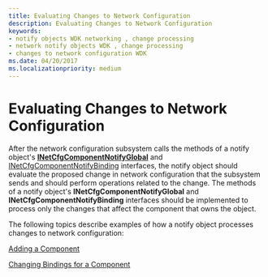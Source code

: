 ```yaml
---
title: Evaluating Changes to Network Configuration
description: Evaluating Changes to Network Configuration
keywords:
- notify objects WDK networking , change processing
- network notify objects WDK , change processing
- changes to network configuration WDK
ms.date: 04/20/2017
ms.localizationpriority: medium
---
```


# Evaluating Changes to Network Configuration





After the network configuration subsystem calls the methods of a notify object's [**INetCfgComponentNotifyGlobal**](/previous-versions/windows/hardware/network/ff547733(v=vs.85)) and [INetCfgComponentNotifyBinding](/previous-versions/windows/hardware/network/ff547730(v=vs.85)) interfaces, the notify object should evaluate the proposed change in network configuration that the subsystem sends and should perform operations related to the change. The methods of a notify object's **INetCfgComponentNotifyGlobal** and **INetCfgComponentNotifyBinding** interfaces should be implemented to process only the changes that affect the component that owns the object.

The following topics describe examples of how a notify object processes changes to network configuration:

[Adding a Component](adding-a-component.md)

[Changing Bindings for a Component](changing-bindings-for-a-component.md)

 

